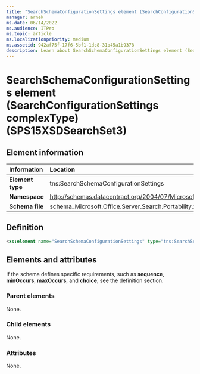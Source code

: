 ```yaml
---
title: "SearchSchemaConfigurationSettings element (SearchConfigurationSettings complexType) (SPS15XSDSearchSet3)"
manager: arnek
ms.date: 06/14/2022
ms.audience: ITPro
ms.topic: article
ms.localizationpriority: medium
ms.assetid: 942af75f-17f6-5bf1-1dc8-31b45a1b9378
description: Learn about SearchSchemaConfigurationSettings element (SearchConfigurationSettings complexType) (SPS15XSDSearchSet3).
---
```


# SearchSchemaConfigurationSettings element (SearchConfigurationSettings complexType) (SPS15XSDSearchSet3)



## Element information

|Information|Location|
|:-----|:-----|
|**Element type** |tns:SearchSchemaConfigurationSettings   |
|**Namespace**  |http://schemas.datacontract.org/2004/07/Microsoft.Office.Server.Search.Portability   |
|**Schema file**  |schema_Microsoft.Office.Server.Search.Portability.xsd   |

## Definition

```XML
<xs:element name="SearchSchemaConfigurationSettings" type="tns:SearchSchemaConfigurationSettings" minOccurs="0"></xs:element>

```

## Elements and attributes

If the schema defines specific requirements, such as **sequence**, **minOccurs**, **maxOccurs**, and **choice**, see the definition section.

### Parent elements

None.

### Child elements

None.

### Attributes

None.
